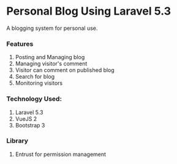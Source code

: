 # Personal Blog Using Laravel 5.3
A blogging system for personal use. 

### Features
1. Posting and Managing blog
2. Managing visitor's comment
3. Visitor can comment on published blog
4. Search for blog
5. Monitoring visitors

### Technology Used: 
1. Laravel 5.3
2. VueJS 2
3. Bootstrap 3

### Library
1. Entrust for permission management
